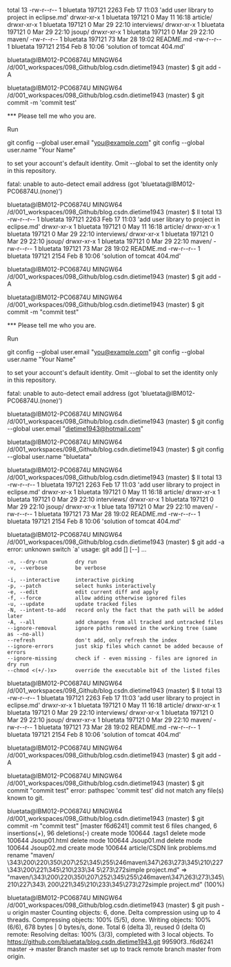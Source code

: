 total 13
-rw-r--r-- 1 bluetata 197121 2263 Feb 17 11:03 'add user library to project in eclipse.md'
drwxr-xr-x 1 bluetata 197121    0 May 11 16:18  article/
drwxr-xr-x 1 bluetata 197121    0 Mar 29 22:10  interviews/
drwxr-xr-x 1 bluetata 197121    0 Mar 29 22:10  jsoup/
drwxr-xr-x 1 bluetata 197121    0 Mar 29 22:10  maven/
-rw-r--r-- 1 bluetata 197121   73 Mar 28 19:02  README.md
-rw-r--r-- 1 bluetata 197121 2154 Feb  8 10:06 'solution of tomcat 404.md'

bluetata@IBM012-PC06874U MINGW64 /d/001_workspaces/098_Github/blog.csdn.dietime1943 (master)
$ git add -A

bluetata@IBM012-PC06874U MINGW64 /d/001_workspaces/098_Github/blog.csdn.dietime1943 (master)
$ git commit -m 'commit test'

*** Please tell me who you are.

Run

  git config --global user.email "you@example.com"
  git config --global user.name "Your Name"

to set your account's default identity.
Omit --global to set the identity only in this repository.

fatal: unable to auto-detect email address (got 'bluetata@IBM012-PC06874U.(none)')

bluetata@IBM012-PC06874U MINGW64 /d/001_workspaces/098_Github/blog.csdn.dietime1943 (master)
$ ll
total 13
-rw-r--r-- 1 bluetata 197121 2263 Feb 17 11:03 'add user library to project in eclipse.md'
drwxr-xr-x 1 bluetata 197121    0 May 11 16:18  article/
drwxr-xr-x 1 bluetata 197121    0 Mar 29 22:10  interviews/
drwxr-xr-x 1 bluetata 197121    0 Mar 29 22:10  jsoup/
drwxr-xr-x 1 bluetata 197121    0 Mar 29 22:10  maven/
-rw-r--r-- 1 bluetata 197121   73 Mar 28 19:02  README.md
-rw-r--r-- 1 bluetata 197121 2154 Feb  8 10:06 'solution of tomcat 404.md'

bluetata@IBM012-PC06874U MINGW64 /d/001_workspaces/098_Github/blog.csdn.dietime1943 (master)
$ git add -A

bluetata@IBM012-PC06874U MINGW64 /d/001_workspaces/098_Github/blog.csdn.dietime1943 (master)
$ git commit -m "commit test"

*** Please tell me who you are.

Run

  git config --global user.email "you@example.com"
  git config --global user.name "Your Name"

to set your account's default identity.
Omit --global to set the identity only in this repository.

fatal: unable to auto-detect email address (got 'bluetata@IBM012-PC06874U.(none)')

bluetata@IBM012-PC06874U MINGW64 /d/001_workspaces/098_Github/blog.csdn.dietime1943 (master)
$ git config --global user.email "dietime1943@hotmail.com"

bluetata@IBM012-PC06874U MINGW64 /d/001_workspaces/098_Github/blog.csdn.dietime1943 (master)
$ git config --global user.name "bluetata"

bluetata@IBM012-PC06874U MINGW64 /d/001_workspaces/098_Github/blog.csdn.dietime1943 (master)
$ ll
total 13
-rw-r--r-- 1 bluetata 197121 2263 Feb 17 11:03 'add user library to project in eclipse.md'
drwxr-xr-x 1 bluetata 197121    0 May 11 16:18  article/
drwxr-xr-x 1 bluetata 197121    0 Mar 29 22:10  interviews/
drwxr-xr-x 1 bluetata 197121    0 Mar 29 22:10  jsoup/
drwxr-xr-x 1 blue tata 197121    0 Mar 29 22:10  maven/
-rw-r--r-- 1 bluetata 197121   73 Mar 28 19:02  README.md
-rw-r--r-- 1 bluetata 197121 2154 Feb  8 10:06 'solution of tomcat 404.md'

bluetata@IBM012-PC06874U MINGW64 /d/001_workspaces/098_Github/blog.csdn.dietime1943 (master)
$ git add -a
error: unknown switch `a'
usage: git add [<options>] [--] <pathspec>...

    -n, --dry-run         dry run
    -v, --verbose         be verbose

    -i, --interactive     interactive picking
    -p, --patch           select hunks interactively
    -e, --edit            edit current diff and apply
    -f, --force           allow adding otherwise ignored files
    -u, --update          update tracked files
    -N, --intent-to-add   record only the fact that the path will be added later
    -A, --all             add changes from all tracked and untracked files
    --ignore-removal      ignore paths removed in the working tree (same as --no-all)
    --refresh             don't add, only refresh the index
    --ignore-errors       just skip files which cannot be added because of errors
    --ignore-missing      check if - even missing - files are ignored in dry run
    --chmod <(+/-)x>      override the executable bit of the listed files


bluetata@IBM012-PC06874U MINGW64 /d/001_workspaces/098_Github/blog.csdn.dietime1943 (master)
$ ll
total 13
-rw-r--r-- 1 bluetata 197121 2263 Feb 17 11:03 'add user library to project in eclipse.md'
drwxr-xr-x 1 bluetata 197121    0 May 11 16:18  article/
drwxr-xr-x 1 bluetata 197121    0 Mar 29 22:10  interviews/
drwxr-xr-x 1 bluetata 197121    0 Mar 29 22:10  jsoup/
drwxr-xr-x 1 bluetata 197121    0 Mar 29 22:10  maven/
-rw-r--r-- 1 bluetata 197121   73 Mar 28 19:02  README.md
-rw-r--r-- 1 bluetata 197121 2154 Feb  8 10:06 'solution of tomcat 404.md'

bluetata@IBM012-PC06874U MINGW64 /d/001_workspaces/098_Github/blog.csdn.dietime1943 (master)
$ git add -A

bluetata@IBM012-PC06874U MINGW64 /d/001_workspaces/098_Github/blog.csdn.dietime1943 (master)
$ git commit "commit test"
error: pathspec 'commit test' did not match any file(s) known to git.

bluetata@IBM012-PC06874U MINGW64 /d/001_workspaces/098_Github/blog.csdn.dietime1943 (master)
$ git commit -m "commit test"
[master f6d6241] commit test
 6 files changed, 6 insertions(+), 96 deletions(-)
 create mode 100644 .tags1
 delete mode 100644 Jsoup01.html
 delete mode 100644 Jsoup01.md
 delete mode 100644 Jsoup02.md
 create mode 100644 article/CSDN link problems.md
 rename "maven/ \343\200\220\350\207\252\345\255\246maven\347\263\273\345\210\227\343\200\221\345\210\233\34                           5\273\272simple project.md" => "maven/\343\200\220\350\207\252\345\255\246maven\347\263\273\345\210\227\343\                           200\221\345\210\233\345\273\272simple project.md" (100%)

bluetata@IBM012-PC06874U MINGW64 /d/001_workspaces/098_Github/blog.csdn.dietime1943 (master)
$ git push -u origin master
Counting objects: 6, done.
Delta compression using up to 4 threads.
Compressing objects: 100% (5/5), done.
Writing objects: 100% (6/6), 678 bytes | 0 bytes/s, done.
Total 6 (delta 3), reused 0 (delta 0)
remote: Resolving deltas: 100% (3/3), completed with 3 local objects.
To https://github.com/bluetata/blog.csdn.dietime1943.git
   99590f3..f6d6241  master -> master
Branch master set up to track remote branch master from origin.
